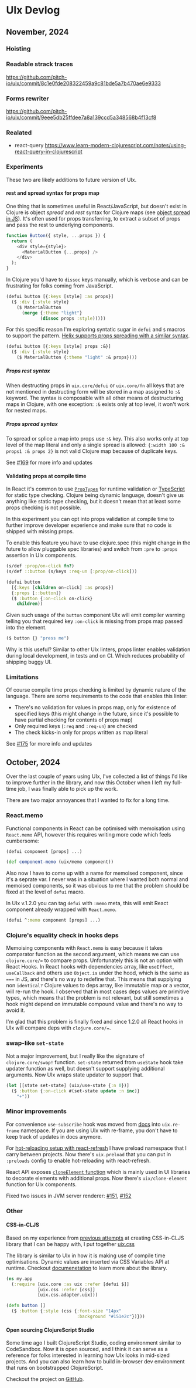 # UIx Devlog

## November, 2024

### Hoisting

### Readable strack traces

https://github.com/pitch-io/uix/commit/8c1e0fde208322459a9c81bde5a7b470ae6e9333

### Forms rewriter

https://github.com/pitch-io/uix/commit/9eee5db25ffdee7a8a139ccd5a348568b4f13cf8

### Realated

- react-query https://www.learn-modern-clojurescript.com/notes/using-react-query-in-clojurescript

### Experiments

These two are likely additions to future version of UIx.

#### rest and spread syntax for props map

One thing that is sometimes useful in React/JavaScript, but doesn't exist in Clojure is object _spread_ and _rest_ syntax for Clojure maps (see [object spread in JS](https://developer.mozilla.org/en-US/docs/Web/JavaScript/Reference/Operators/Spread_syntax)). It's often used for props transferring, to extract a subset of props and pass the rest to underlying components.

```javascript
function Button({ style, ...props }) {
  return (
    <div style={style}>
      <MaterialButton {...props} />
    </div>
  );
}
```

In Clojure you'd have to `dissoc` keys manually, which is verbose and can be frustrating for folks coming from JavaScript.

```clojure
(defui button [{:keys [style] :as props}]
  ($ :div {:style style}
    ($ MaterialButton
      (merge {:theme "light"}
             (dissoc props :style)))))
```

For this specific reason I'm exploring syntatic sugar in `defui` and `$` macros to support the pattern. [Helix supports props spreading with a similar syntax](https://github.com/lilactown/helix/blob/master/docs/creating-elements.md#dynamic-props).

```clojure
(defui button [{:keys [style] props :&}]
  ($ :div {:style style}
    ($ MaterialButton {:theme "light" :& props})))
```

##### Props rest syntax

When destructing props in `uix.core/defui` or `uix.core/fn` all keys that are not mentioned in destructing form will be stored in a map assigned to `:&` keyword. The syntax is composable with all other means of destructuring maps in Clojure, with one exception: `:&` exists only at top level, it won't work for nested maps.

##### Props spread syntax

To spread or splice a map into props use `:&` key. This also works only at top level of the map literal and only a single spread is allowed: `{:width 100 :& props1 :& props 2}` is not valid Clojure map because of duplicate keys.

See [#169](https://github.com/pitch-io/uix/pull/169) for more info and updates

#### Validating props at compile time

In React it's common to use [`PropTypes`](https://legacy.reactjs.org/docs/typechecking-with-proptypes.html) for runtime validation or [TypeScript](https://www.typescriptlang.org/docs/handbook/jsx.html#function-component) for static type checking. Clojure being dynamic language, doesn't give us anything like static type checking, but it doesn't mean that at least some props checking is not possible.

In this experiment you can opt into props validation at compile time to further improve developer experience and make sure that no code is shipped with missing props.

To enable this feature you have to use clojure.spec (this might change in the future to allow pluggable spec libraries) and switch from `:pre` to `:props` assertion in UIx components.

```clojure
(s/def :prop/on-click fn?)
(s/def ::button (s/keys :req-un [:prop/on-click]))

(defui button
  [{:keys [children on-click] :as props}]
  {:props [::button]}
  ($ :button {:on-click on-click}
    children))
```

Given such usage of the `button` component UIx will emit compiler warning telling you that required key `:on-click` is missing from props map passed into the element.

```clojure
($ button {} "press me")
```

Why is this useful? Similar to other UIx linters, props linter enables validation during local development, in tests and on CI. Which reduces probability of shipping buggy UI.

### Limitations

Of course compile time props checking is limited by dynamic nature of the language. There are some requirements to the code that enables this linter:

- There's no validation for values in props map, only for existence of specified keys (this might change in the future, since it's possible to have partial checking for contents of props map)
- Only required keys (`:req` and `:req-un`) are checked
- The check kicks-in only for props written as map literal

See [#175](https://github.com/pitch-io/uix/pull/175) for more info and updates

## October, 2024

Over the last couple of years using UIx, I've collected a list of things I'd like to improve further in the library, and now this October when I left my full-time job, I was finally able to pick up the work.

There are two major annoyances that I wanted to fix for a long time.

### React.memo

Functional components in React can be optimised with memoisation using `React.memo` API, however this requires writing more code which feels cumbersome:

```clojure
(defui component [props] ...)

(def component-memo (uix/memo component))
```

Also now I have to come up with a name for memoised component, since it's a seprate var. I never was in a situation where I wanted both normal and memoised components, so it was obvious to me that the problem should be fixed at the level of `defui` macro.

In UIx v.1.2.0 you can tag `defui` with `:memo` meta, this will emit React component already wrapped with `React.memo`.

```clojure
(defui ^:memo component [props] ...)
```

### Clojure's equality check in hooks deps

Memoising components with `React.memo` is easy because it takes comparator function as the second argument, which means we can use `clojure.core/=` to compare props. Unfortunately this is not an option with React Hooks. In React hooks with dependencies array, like `useEffect`, `useCallback` and others use `Object.is` under the hood, which is the same as `===` in JS, and there's no way to redefine that. This means that supplying non `identical?` Clojure values to deps array, like immutable map or a vector, will re-run the hook. I observed that in most cases deps values are primitive types, which means that the problem is not relevant, but still sometimes a hook might depend on immutable compound value and there's no way to avoid it.

I'm glad that this problem is finally fixed and since 1.2.0 all React hooks in UIx will compare deps with `clojure.core/=`.

### swap-like `set-state`

Not a major improvement, but I really like the signature of `clojure.core/swap!` function. `set-state` returned from `useState` hook take updater function as well, but doesn't support supplying additional arguments. Now UIx wraps state updater to support that.

```clojure
(let [[state set-state] (uix/use-state {:n 0})]
  ($ :button {:on-click #(set-state update :n inc)}
    "+"))
```

### Minor improvements

For convenience `use-subscribe` hook was moved from [docs](https://github.com/pitch-io/uix/blob/master/docs/interop-with-reagent.md#syncing-with-ratoms-and-re-frame) into `uix.re-frame` namespace. If you are using UIx with re-frame, you don't have to keep track of updates in docs anymore.

For [hot-reloading setup with react-refresh](https://github.com/pitch-io/uix/blob/master/docs/hot-reloading.md) I have preload namespace that I carry between projects. Now there's `uix.preload` that you can put in `:preloads` config to enable hot-reloading with react-refresh.

React API exposes [`cloneElement` function](https://react.dev/reference/react/cloneElement) which is mainly used in UI libraries to decorate elements with additional props. Now there's `uix/clone-element` function for UIx components.

Fixed two issues in JVM server renderer: [#151](https://github.com/pitch-io/uix/issues/151), [#152](https://github.com/pitch-io/uix/issues/152)

### Other

#### CSS-in-CLJS

Based on my experience from [previous attempts](https://github.com/clj-commons/cljss) at creating CSS-in-CLJS library that I can be happy with, I put together [uix.css](https://github.com/roman01la/uix.css)

The library is similar to UIx in how it is making use of compile time optimisations. Dynamic values are inserted via CSS Variables API at runtime. Checkout [documenetation](https://github.com/roman01la/uix.css) to learn more about the library.

```clojure
(ns my.app
  (:require [uix.core :as uix :refer [defui $]]
            [uix.css :refer [css]]
            [uix.css.adapter.uix]))

(defn button []
  ($ :button {:style (css {:font-size "14px"
                           :background "#151e2c"})}))
```

#### Open sourcing ClojureScript Studio

Some time ago I built ClojureScript Studio, coding environment similar to CodeSandbox. Now it is open sourced, and I think it can serve as a reference for folks interested in learning how UIx looks in mid-sized projects. And you can also learn how to build in-browser dev environment that runs on bootstrapped ClojureScript.

Checkout the project on [GitHub](https://github.com/roman01la/clojurescript-studio).
